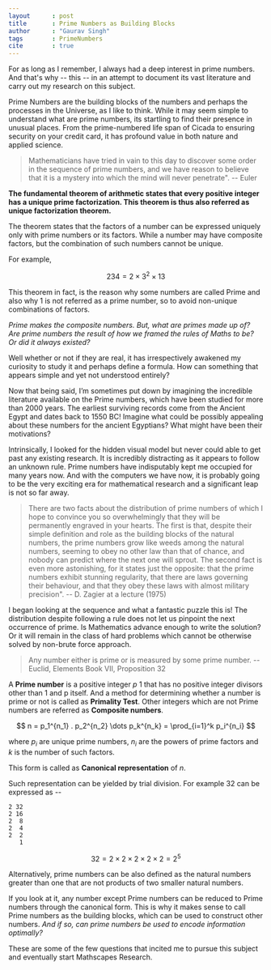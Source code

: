 ```yaml
---
layout      : post
title       : Prime Numbers as Building Blocks
author      : "Gaurav Singh"
tags        : PrimeNumbers
cite        : true
---
```


For as long as I remember, I always had a deep interest in prime numbers. And that's why -- this -- in an attempt to document its vast literature and carry out my research on this subject.

Prime Numbers are the building blocks of the numbers and perhaps the processes in the Universe, as I like to think. While it may seem simple to understand what are prime numbers, its startling to find their presence in unusual places. From the prime-numbered life span of Cicada to ensuring security on your credit card, it has profound value in both nature and applied science. 

> Mathematicians have tried in vain to this day to discover some order in the sequence of prime numbers, and we have reason to believe that it is a mystery into which the mind will never penetrate". -- Euler

**The fundamental theorem of arithmetic states that every positive integer has a unique prime factorization. This theorem is thus also referred as unique factorization theorem.**

The theorem states that the factors of a number can be expressed uniquely only with prime numbers or its factors. While a number may have composite factors, but the combination of such numbers cannot be unique.

For example,

$$ 234 = 2 \times 3^2 \times 13 $$

This theorem in fact, is the reason why some numbers are called Prime and also why 1 is not referred as a prime number, so to avoid non-unique combinations of factors.

_Prime makes the composite numbers. But, what are primes made up of? Are prime numbers the result of how we framed the rules of Maths to be? Or did it always existed?_

Well whether or not if they are real, it has irrespectively awakened my curiosity to study it and perhaps define a formula. How can something that appears simple and yet not understood entirely?

Now that being said, I’m sometimes put down by imagining the incredible literature available on the Prime numbers, which have been studied for more than 2000 years. The earliest surviving records come from the Ancient Egypt and dates back to 1550 BC! Imagine what could be possibly appealing about these numbers for the ancient Egyptians? What might have been their motivations?

Intrinsically, I looked for the hidden visual model but never could able to get past any existing research. It is incredibly distracting as it appears to follow an unknown rule. Prime numbers have indisputably kept me occupied for many years now. And with the computers we have now, it is probably going to be the very exciting era for mathematical research and a significant leap is not so far away.

> There are two facts about the distribution of prime numbers of which I hope to convince you so overwhelmingly that they will be permanently engraved in your hearts. The first is that, despite their simple definition and role as the building blocks of the natural numbers, the prime numbers grow like weeds among the natural numbers, seeming to obey no other law than that of chance, and nobody can predict where the next one will sprout. The second fact is even more astonishing, for it states just the opposite: that the prime numbers exhibit stunning regularity, that there are laws governing their behaviour, and that they obey these laws with almost military precision". -- D. Zagier at a lecture (1975)

I began looking at the sequence and what a fantastic puzzle this is! The distribution despite following a rule does not let us pinpoint the next occurrence of prime. Is Mathematics advance enough to write the solution? Or it will remain in the class of hard problems which cannot be otherwise solved by non-brute force approach.

> Any number either is prime or is measured by some prime number. -- Euclid, Elements Book VII, Proposition 32

A **Prime number** is a positive integer $p\>1$ that has no positive integer divisors other than 1 and p itself. And a method for determining whether a number is prime or not is called as **Primality Test**. Other integers which are not Prime numbers are referred as **Composite numbers**.

$$ n = p_1^{n_1} . p_2^{n_2} \dots p_k^{n_k} = \prod_{i=1}^k p_i^{n_i} $$

where $p_i$ are unique prime numbers, $n_i$ are the powers of prime factors and $k$ is the number of such factors.

This form is called as **Canonical representation** of $n$.

Such representation can be yielded by trial division. For example 32 can be expressed as --

	2 32
	2 16
	2  8
	2  4
	2  2
	   1

$$ 32 = 2 \times 2 \times 2 \times 2 \times 2 = 2^5 $$

Alternatively, prime numbers can be also defined as the natural numbers greater than one that are not products of two smaller natural numbers.

If you look at it, any number except Prime numbers can be reduced to Prime numbers through the canonical form. This is why it makes sense to call Prime numbers as the building blocks, which can be used to construct other numbers. _And if so, can prime numbers be used to encode information optimally?_

These are some of the few questions that incited me to pursue this subject and eventually start Mathscapes Research.

<script type="text/x-mathjax-config">MathJax.Hub.Config({tex2jax: {inlineMath:[['$','$']]}});</script>
<script src='https://cdnjs.cloudflare.com/ajax/libs/mathjax/2.7.5/latest.js?config=default' async></script>
